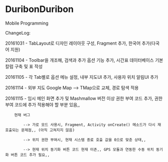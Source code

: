 # DuribonDuribon

Mobile Programming 

ChangeLog:

20161031 - TabLayout로 디자인 레이아웃 구성, Fragment 추가, 한국어 추가(다국어 지원)

20161104 - Toolbar을 개조해, 검색과 추가 옵션 기능 추가, 시간표 데이터베이스 기본 칼럼 구축 및 표 작성

20161105 - 각 Tab별로 옵션 메뉴 설정, 내부 지도UI 추가, 사용자 위치 알림UI 추가

20161114 - 외부 지도 Google Map --> TMap으로 교체, 경로 탐색 적용

20161115 - 임시 메인 화면 추가 및 Mashmallow 버전 이상 권한 부여 코드 추가, 권한 부여 코드에 추가 적용해야 할 부분 있음,,

        현재 버그

            --> 가로 모드 사용시, Fragment, Activity onCreate() 메소드가 다시 재호출되는 문제점,, (아직 고쳐지지 않음)

            --> 위치 권한 부여시, 현재 시스템 종료 호출 값을 0으로 맞춘 상태,, 

            --> 현재 위치 동기화 버튼 코드 현재 미존,, GPS 모듈과 연동한 수동 위치 동기화 버튼 코드 추가 필요,,
